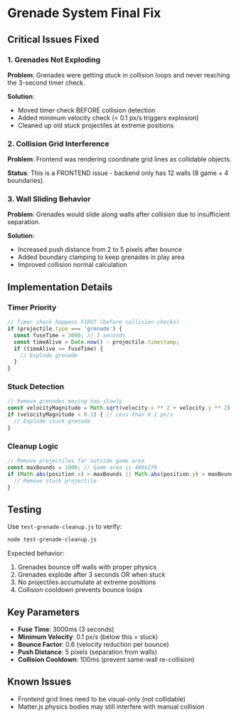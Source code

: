 # Grenade System Final Fix

## Critical Issues Fixed

### 1. **Grenades Not Exploding**
**Problem**: Grenades were getting stuck in collision loops and never reaching the 3-second timer check.

**Solution**: 
- Moved timer check BEFORE collision detection
- Added minimum velocity check (< 0.1 px/s triggers explosion)
- Cleaned up old stuck projectiles at extreme positions

### 2. **Collision Grid Interference**
**Problem**: Frontend was rendering coordinate grid lines as collidable objects.

**Status**: This is a FRONTEND issue - backend only has 12 walls (8 game + 4 boundaries).

### 3. **Wall Sliding Behavior**
**Problem**: Grenades would slide along walls after collision due to insufficient separation.

**Solution**:
- Increased push distance from 2 to 5 pixels after bounce
- Added boundary clamping to keep grenades in play area
- Improved collision normal calculation

## Implementation Details

### Timer Priority
```typescript
// Timer check happens FIRST (before collision checks)
if (projectile.type === 'grenade') {
  const fuseTime = 3000; // 3 seconds
  const timeAlive = Date.now() - projectile.timestamp;
  if (timeAlive >= fuseTime) {
    // Explode grenade
  }
}
```

### Stuck Detection
```typescript
// Remove grenades moving too slowly
const velocityMagnitude = Math.sqrt(velocity.x ** 2 + velocity.y ** 2);
if (velocityMagnitude < 0.1) { // Less than 0.1 px/s
  // Explode stuck grenade
}
```

### Cleanup Logic
```typescript
// Remove projectiles far outside game area
const maxBounds = 1000; // Game area is 480x270
if (Math.abs(position.x) > maxBounds || Math.abs(position.y) > maxBounds) {
  // Remove stuck projectile
}
```

## Testing

Use `test-grenade-cleanup.js` to verify:
```bash
node test-grenade-cleanup.js
```

Expected behavior:
1. Grenades bounce off walls with proper physics
2. Grenades explode after 3 seconds OR when stuck
3. No projectiles accumulate at extreme positions
4. Collision cooldown prevents bounce loops

## Key Parameters
- **Fuse Time**: 3000ms (3 seconds)
- **Minimum Velocity**: 0.1 px/s (below this = stuck)
- **Bounce Factor**: 0.6 (velocity reduction per bounce)
- **Push Distance**: 5 pixels (separation from walls)
- **Collision Cooldown**: 100ms (prevent same-wall re-collision)

## Known Issues
- Frontend grid lines need to be visual-only (not collidable)
- Matter.js physics bodies may still interfere with manual collision 